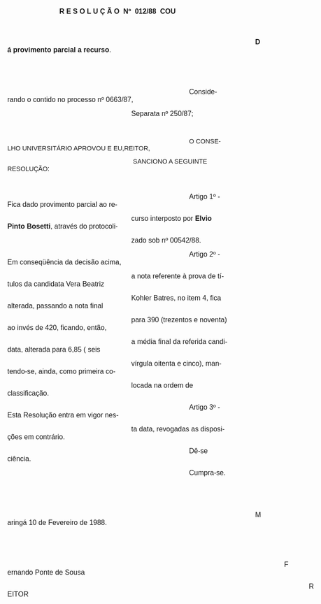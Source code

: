 <body lang=PT-BR style='tab-interval:36.0pt'>

<div class=Section1>

<p class=MsoNormal align=center style='text-align:center'><b style='mso-bidi-font-weight:
normal'><span style='font-size:12.0pt;mso-bidi-font-size:10.0pt;font-family:
Arial;mso-no-proof:yes'>R E S O L U Ç Ã O<span style='mso-spacerun:yes'> 
</span>Nº <span style='mso-spacerun:yes'> </span>012/88  COU<o:p></o:p></span></b></p>

<p class=MsoNormal align=center style='text-align:center'><b style='mso-bidi-font-weight:
normal'><span style='font-size:12.0pt;mso-bidi-font-size:10.0pt;font-family:
Arial;mso-no-proof:yes'><o:p>&nbsp;</o:p></span></b></p>

<p class=MsoNormal style='text-indent:15.0cm'><b style='mso-bidi-font-weight:
normal'><span style='font-size:12.0pt;mso-bidi-font-size:10.0pt;font-family:
Arial;mso-no-proof:yes'>Dá provimento parcial a recurso</span></b><span
style='font-size:12.0pt;mso-bidi-font-size:10.0pt;font-family:Arial;mso-no-proof:
yes'>.<o:p></o:p></span></p>

<p class=MsoNormal><span style='font-size:12.0pt;mso-bidi-font-size:10.0pt;
font-family:Arial;mso-no-proof:yes'><o:p>&nbsp;</o:p></span></p>

<p class=MsoNormal><span style='font-size:12.0pt;mso-bidi-font-size:10.0pt;
font-family:Arial;mso-no-proof:yes'><o:p>&nbsp;</o:p></span></p>

<p class=MsoNormal style='text-indent:11.0cm'><span style='font-size:12.0pt;
mso-bidi-font-size:10.0pt;font-family:Arial;mso-no-proof:yes'>Considerando o
contido no processo nº 0663/87,<o:p></o:p></span></p>

<p class=MsoNormal style='text-indent:212.65pt'><span style='font-size:12.0pt;
mso-bidi-font-size:10.0pt;font-family:Arial;mso-no-proof:yes'>Separata nº
250/87;<o:p></o:p></span></p>

<p class=MsoNormal><span style='font-size:12.0pt;mso-bidi-font-size:10.0pt;
font-family:Arial;mso-no-proof:yes'><o:p>&nbsp;</o:p></span></p>

<p class=MsoNormal style='text-indent:11.0cm'><span style='font-size:11.0pt;
font-family:Arial;mso-no-proof:yes'>O CONSELHO UNIVERSITÁRIO APROVOU E EU,REITOR,<o:p></o:p></span></p>

<p class=MsoNormal style='text-indent:212.65pt'><span style='font-size:11.0pt;
font-family:Arial;mso-no-proof:yes'><span
style='mso-spacerun:yes'> </span>SANCIONO A SEGUINTE RESOLUÇÃO</span><span
style='font-size:12.0pt;mso-bidi-font-size:10.0pt;font-family:Arial;mso-no-proof:
yes'>:<o:p></o:p></span></p>

<p class=MsoNormal><span style='font-size:12.0pt;mso-bidi-font-size:10.0pt;
font-family:Arial;mso-no-proof:yes'><o:p>&nbsp;</o:p></span></p>

<p class=MsoNormal style='text-indent:11.0cm'><span style='font-size:12.0pt;
mso-bidi-font-size:10.0pt;font-family:Arial;mso-no-proof:yes'>Artigo 1º - Fica
dado provimento parcial ao re-<o:p></o:p></span></p>

<p class=MsoNormal style='text-indent:212.65pt'><span style='font-size:12.0pt;
mso-bidi-font-size:10.0pt;font-family:Arial;mso-no-proof:yes'>curso interposto
por <b style='mso-bidi-font-weight:normal'>Elvio Pinto Bosetti</b>, através do
protocoli-<o:p></o:p></span></p>

<p class=MsoNormal style='text-indent:212.65pt'><span style='font-size:12.0pt;
mso-bidi-font-size:10.0pt;font-family:Arial;mso-no-proof:yes'>zado sob nº
00542/88.<o:p></o:p></span></p>

<p class=MsoNormal style='text-indent:11.0cm'><span style='font-size:12.0pt;
mso-bidi-font-size:10.0pt;font-family:Arial;mso-no-proof:yes'>Artigo 2º - Em
conseqüência da decisão acima,<o:p></o:p></span></p>

<p class=MsoNormal style='text-indent:212.65pt'><span style='font-size:12.0pt;
mso-bidi-font-size:10.0pt;font-family:Arial;mso-no-proof:yes'>a nota referente
à prova de títulos da candidata Vera Beatriz<o:p></o:p></span></p>

<p class=MsoNormal style='text-indent:212.65pt'><span style='font-size:12.0pt;
mso-bidi-font-size:10.0pt;font-family:Arial;mso-no-proof:yes'>Kohler Batres, no
item 4, fica alterada, passando a nota final<o:p></o:p></span></p>

<p class=MsoNormal style='text-indent:212.65pt'><span style='font-size:12.0pt;
mso-bidi-font-size:10.0pt;font-family:Arial;mso-no-proof:yes'>para 390
(trezentos e noventa) ao invés de 420, ficando, então,<o:p></o:p></span></p>

<p class=MsoNormal style='text-indent:212.65pt'><span style='font-size:12.0pt;
mso-bidi-font-size:10.0pt;font-family:Arial;mso-no-proof:yes'>a média final da
referida candidata, alterada para 6,85 ( seis<o:p></o:p></span></p>

<p class=MsoNormal style='text-indent:212.65pt'><span style='font-size:12.0pt;
mso-bidi-font-size:10.0pt;font-family:Arial;mso-no-proof:yes'>vírgula oitenta e
cinco), mantendo-se, ainda, como primeira co-<o:p></o:p></span></p>

<p class=MsoNormal style='text-indent:212.65pt'><span style='font-size:12.0pt;
mso-bidi-font-size:10.0pt;font-family:Arial;mso-no-proof:yes'>locada na ordem
de classificação.<o:p></o:p></span></p>

<p class=MsoNormal style='text-indent:11.0cm'><span style='font-size:12.0pt;
mso-bidi-font-size:10.0pt;font-family:Arial;mso-no-proof:yes'>Artigo 3º - Esta
Resolução entra em vigor nes-<o:p></o:p></span></p>

<p class=MsoNormal style='text-indent:212.65pt'><span style='font-size:12.0pt;
mso-bidi-font-size:10.0pt;font-family:Arial;mso-no-proof:yes'>ta data,
revogadas as disposições em contrário.<o:p></o:p></span></p>

<p class=MsoNormal style='text-indent:11.0cm'><span style='font-size:12.0pt;
mso-bidi-font-size:10.0pt;font-family:Arial;mso-no-proof:yes'>Dê-se ciência.<o:p></o:p></span></p>

<p class=MsoNormal style='text-indent:11.0cm'><span style='font-size:12.0pt;
mso-bidi-font-size:10.0pt;font-family:Arial;mso-no-proof:yes'>Cumpra-se.<o:p></o:p></span></p>

<p class=MsoNormal><span style='font-size:12.0pt;mso-bidi-font-size:10.0pt;
font-family:Arial;mso-no-proof:yes'><o:p>&nbsp;</o:p></span></p>

<p class=MsoNormal><span style='font-size:12.0pt;mso-bidi-font-size:10.0pt;
font-family:Arial;mso-no-proof:yes'><o:p>&nbsp;</o:p></span></p>

<p class=MsoNormal style='text-indent:15.0cm'><span style='font-size:12.0pt;
mso-bidi-font-size:10.0pt;font-family:Arial;mso-no-proof:yes'>Maringá 10 de
Fevereiro de 1988.<o:p></o:p></span></p>

<p class=MsoNormal><span style='font-size:12.0pt;mso-bidi-font-size:10.0pt;
font-family:Arial;mso-no-proof:yes'><o:p>&nbsp;</o:p></span></p>

<p class=MsoNormal><span style='font-size:12.0pt;mso-bidi-font-size:10.0pt;
font-family:Arial;mso-no-proof:yes'><o:p>&nbsp;</o:p></span></p>

<p class=MsoNormal style='text-indent:474.9pt'><span style='font-size:12.0pt;
mso-bidi-font-size:10.0pt;font-family:Arial;mso-no-proof:yes'>Fernando Ponte de
Sousa<o:p></o:p></span></p>

<p class=MsoNormal style='text-indent:517.4pt'><span style='font-size:12.0pt;
mso-bidi-font-size:10.0pt;font-family:Arial;mso-no-proof:yes'>REITOR<o:p></o:p></span></p>

</div>

</body>
